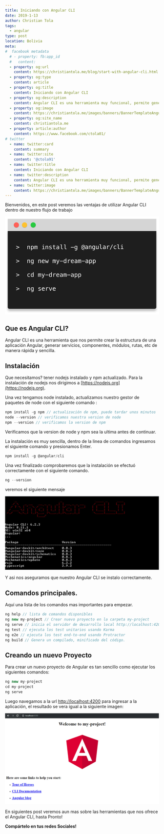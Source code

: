 ```yaml
---
title: Iniciando con Angular CLI
date: 2019-1-13
author: Christian Tola
tags: 
  - angular
type: post
location: Bolivia
meta:
#  facebook metadata
  # - property: fb:app_id
  #   content: 
  - property: og:url
    content: https://christiantola.me/blog/start-with-angular-cli.html
  - property: og:type
    content: article
  - property: og:title
    content: Iniciando con Angular CLI
  - property: og:description
    content: Angular CLI es una herramienta muy funcional, permite generar un nuevo proyecto y optimizar nuestro flujo de trabajo con angular...
  - property: og:image
    content: https://christiantola.me/images/banners/BannerTemplateAngular.jpg
  - property: og:site_name
    content: christiantola.me
  - property: article:author
    content: https://www.facebook.com/ctola01/
# twitter
  - name: twitter:card
    content: summary
  - name: twitter:site
    content: '@ctola91'
  - name: twitter:title
    content: Iniciando con Angular CLI
  - name: twitter:description
    content: Angular CLI es una herramienta muy funcional, permite generar un nuevo proyecto y optimizar nuestro flujo de trabajo con angular...
  - name: twitter:image
    content: https://christiantola.me/images/banners/BannerTemplateAngular.jpg
---
```


<WebImage name="banners/BannerTemplateAngular.jpg" alt="start with angular cli"/>

Bienvenidos, en este post veremos las ventajas de utilizar Angular CLI dentro de nuestro flujo de trabajo

![Angular CLI comandos](./images/iniciando-con-angular-cli/cli-logo.svg)

## Que es Angular CLI?

Angular CLI es una herramienta que nos permite crear la estructura de una aplicación Angular, generar servicios, componentes, módulos, rutas, etc de manera rápida y sencilla.

## Instalación

Que necesitamos? tener nodejs instalado y npm actualizado. Para la instalación de nodejs nos dirigimos a [https://nodejs.org](https://nodejs.org).

Una vez tengamos node instalado, actualizamos nuestro gestor de paquetes de node con el siguiente comando :

```javascript
npm install -g npm // actualización de npm, puede tardar unos minutos
node --version // verificamos nuestra version de node
npm --version // verificamos la version de npm
```

Verificamos que la version de node y npm sea la ultima antes de continuar.

La instalación es muy sencilla, dentro de la linea de comandos ingresamos el siguiente comando y presionamos Enter.

```javascript
npm install -g @angular/cli
```

Una vez finalizado comprobaremos que la instalación se efectuó correctamente con el siguiente comando.

```javascript
ng --version
```
veremos el siguiente mensaje

![Angular CLI Version](./images/iniciando-con-angular-cli/angular-cli-version.jpg)

Y asi nos aseguramos que nuestro Angular CLI se instalo correctamente.

## Comandos principales.

Aquí una lista de los comandos mas importantes para empezar.

```javascript
ng help // lista de comandos disponibles
ng new my-project // Crear nuevo proyecto en la carpeta my-project
ng serve // inicia el servidor de desarrollo local http://localhost:4200
ng test // ejecuta los test unitarios usando Karma
ng e2e // ejecuta los test end-to-end usando Protractor
ng build // Genera un compilado, minificado del código.
```

## Creando un nuevo Proyecto

Para crear un nuevo proyecto de Angular es tan sencillo como ejecutar los siguientes comandos:

```Javascript
ng new my-project
cd my-project
ng serve
```

Luego navegamos a la url [http://localhost:4200](http://localhost:4200) para ingresar a la aplicación, el resultado se vera igual a la siguiente imagen:

![Angular first page](./images/iniciando-con-angular-cli/angular-first-page.jpg)

En siguientes post veremos aun mas sobre las herramientas que nos ofrece el Angular CLI, hasta Pronto!

**Compártelo en tus redes Sociales!**
<SocialButtons />

<Disqus />